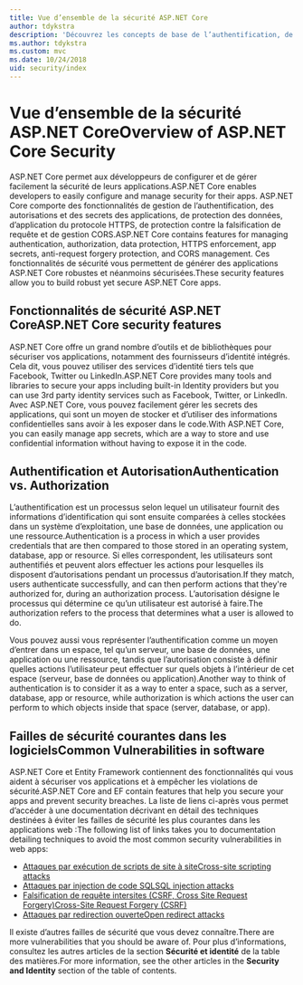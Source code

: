 ```yaml
---
title: Vue d’ensemble de la sécurité ASP.NET Core
author: tdykstra
description: 'Découvrez les concepts de base de l’authentification, de l’autorisation et de la sécurité dans ASP.NET Core.'
ms.author: tdykstra
ms.custom: mvc
ms.date: 10/24/2018
uid: security/index
---
```

# <a name="overview-of-aspnet-core-security"></a><span data-ttu-id="0799c-103">Vue d’ensemble de la sécurité ASP.NET Core</span><span class="sxs-lookup"><span data-stu-id="0799c-103">Overview of ASP.NET Core Security</span></span>

<span data-ttu-id="0799c-104">ASP.NET Core permet aux développeurs de configurer et de gérer facilement la sécurité de leurs applications.</span><span class="sxs-lookup"><span data-stu-id="0799c-104">ASP.NET Core enables developers to easily configure and manage security for their apps.</span></span> <span data-ttu-id="0799c-105">ASP.NET Core comporte des fonctionnalités de gestion de l’authentification, des autorisations et des secrets des applications, de protection des données, d’application du protocole HTTPS, de protection contre la falsification de requête et de gestion CORS.</span><span class="sxs-lookup"><span data-stu-id="0799c-105">ASP.NET Core contains features for managing authentication, authorization, data protection, HTTPS enforcement, app secrets, anti-request forgery protection, and CORS management.</span></span> <span data-ttu-id="0799c-106">Ces fonctionnalités de sécurité vous permettent de générer des applications ASP.NET Core robustes et néanmoins sécurisées.</span><span class="sxs-lookup"><span data-stu-id="0799c-106">These security features allow you to build robust yet secure ASP.NET Core apps.</span></span>

## <a name="aspnet-core-security-features"></a><span data-ttu-id="0799c-107">Fonctionnalités de sécurité ASP.NET Core</span><span class="sxs-lookup"><span data-stu-id="0799c-107">ASP.NET Core security features</span></span>

<span data-ttu-id="0799c-108">ASP.NET Core offre un grand nombre d’outils et de bibliothèques pour sécuriser vos applications, notamment des fournisseurs d’identité intégrés. Cela dit, vous pouvez utiliser des services d’identité tiers tels que Facebook, Twitter ou LinkedIn.</span><span class="sxs-lookup"><span data-stu-id="0799c-108">ASP.NET Core provides many tools and libraries to secure your apps including built-in Identity providers but you can use 3rd party identity services such as Facebook, Twitter, or LinkedIn.</span></span> <span data-ttu-id="0799c-109">Avec ASP.NET Core, vous pouvez facilement gérer les secrets des applications, qui sont un moyen de stocker et d’utiliser des informations confidentielles sans avoir à les exposer dans le code.</span><span class="sxs-lookup"><span data-stu-id="0799c-109">With ASP.NET Core, you can easily manage app secrets, which are a way to store and use confidential information without having to expose it in the code.</span></span>

## <a name="authentication-vs-authorization"></a><span data-ttu-id="0799c-110">Authentification et Autorisation</span><span class="sxs-lookup"><span data-stu-id="0799c-110">Authentication vs. Authorization</span></span>

<span data-ttu-id="0799c-111">L’authentification est un processus selon lequel un utilisateur fournit des informations d’identification qui sont ensuite comparées à celles stockées dans un système d’exploitation, une base de données, une application ou une ressource.</span><span class="sxs-lookup"><span data-stu-id="0799c-111">Authentication is a process in which a user provides credentials that are then compared to those stored in an operating system, database, app or resource.</span></span> <span data-ttu-id="0799c-112">Si elles correspondent, les utilisateurs sont authentifiés et peuvent alors effectuer les actions pour lesquelles ils disposent d’autorisations pendant un processus d’autorisation.</span><span class="sxs-lookup"><span data-stu-id="0799c-112">If they match, users authenticate successfully, and can then perform actions that they're authorized for, during an authorization process.</span></span> <span data-ttu-id="0799c-113">L’autorisation désigne le processus qui détermine ce qu’un utilisateur est autorisé à faire.</span><span class="sxs-lookup"><span data-stu-id="0799c-113">The authorization refers to the process that determines what a user is allowed to do.</span></span>

<span data-ttu-id="0799c-114">Vous pouvez aussi vous représenter l’authentification comme un moyen d’entrer dans un espace, tel qu’un serveur, une base de données, une application ou une ressource, tandis que l’autorisation consiste à définir quelles actions l’utilisateur peut effectuer sur quels objets à l’intérieur de cet espace (serveur, base de données ou application).</span><span class="sxs-lookup"><span data-stu-id="0799c-114">Another way to think of authentication is to consider it as a way to enter a space, such as a server, database, app or resource, while authorization is which actions the user can perform to which objects inside that space (server, database, or app).</span></span>

## <a name="common-vulnerabilities-in-software"></a><span data-ttu-id="0799c-115">Failles de sécurité courantes dans les logiciels</span><span class="sxs-lookup"><span data-stu-id="0799c-115">Common Vulnerabilities in software</span></span>

<span data-ttu-id="0799c-116">ASP.NET Core et Entity Framework contiennent des fonctionnalités qui vous aident à sécuriser vos applications et à empêcher les violations de sécurité.</span><span class="sxs-lookup"><span data-stu-id="0799c-116">ASP.NET Core and EF contain features that help you secure your apps and prevent security breaches.</span></span> <span data-ttu-id="0799c-117">La liste de liens ci-après vous permet d’accéder à une documentation décrivant en détail des techniques destinées à éviter les failles de sécurité les plus courantes dans les applications web :</span><span class="sxs-lookup"><span data-stu-id="0799c-117">The following list of links takes you to documentation detailing techniques to avoid the most common security vulnerabilities in web apps:</span></span>

* [<span data-ttu-id="0799c-118">Attaques par exécution de scripts de site à site</span><span class="sxs-lookup"><span data-stu-id="0799c-118">Cross-site scripting attacks</span></span>](xref:security/cross-site-scripting)
* [<span data-ttu-id="0799c-119">Attaques par injection de code SQL</span><span class="sxs-lookup"><span data-stu-id="0799c-119">SQL injection attacks</span></span>](/ef/core/querying/raw-sql)
* [<span data-ttu-id="0799c-120">Falsification de requête intersites (CSRF, Cross Site Request Forgery)</span><span class="sxs-lookup"><span data-stu-id="0799c-120">Cross-Site Request Forgery (CSRF)</span></span>](xref:security/anti-request-forgery)
* [<span data-ttu-id="0799c-121">Attaques par redirection ouverte</span><span class="sxs-lookup"><span data-stu-id="0799c-121">Open redirect attacks</span></span>](xref:security/preventing-open-redirects)

<span data-ttu-id="0799c-122">Il existe d’autres failles de sécurité que vous devez connaître.</span><span class="sxs-lookup"><span data-stu-id="0799c-122">There are more vulnerabilities that you should be aware of.</span></span> <span data-ttu-id="0799c-123">Pour plus d’informations, consultez les autres articles de la section **Sécurité et identité** de la table des matières.</span><span class="sxs-lookup"><span data-stu-id="0799c-123">For more information, see the other articles in the **Security and Identity** section of the table of contents.</span></span>
